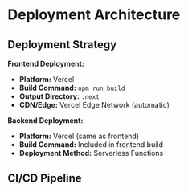 # Deployment Architecture

## Deployment Strategy
**Frontend Deployment:**
- **Platform:** Vercel
- **Build Command:** `npm run build`
- **Output Directory:** `.next`
- **CDN/Edge:** Vercel Edge Network (automatic)

**Backend Deployment:**
- **Platform:** Vercel (same as frontend)
- **Build Command:** Included in frontend build
- **Deployment Method:** Serverless Functions

## CI/CD Pipeline
```yaml